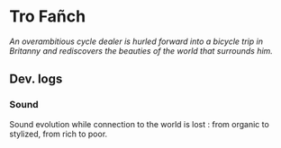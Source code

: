 # Tro Fañch

*An overambitious cycle dealer is hurled forward into a bicycle trip in Britanny and rediscovers the beauties of the world that surrounds him.*

## Dev. logs

### Sound

Sound evolution while connection to the world is lost : from organic to stylized, from rich to poor.


